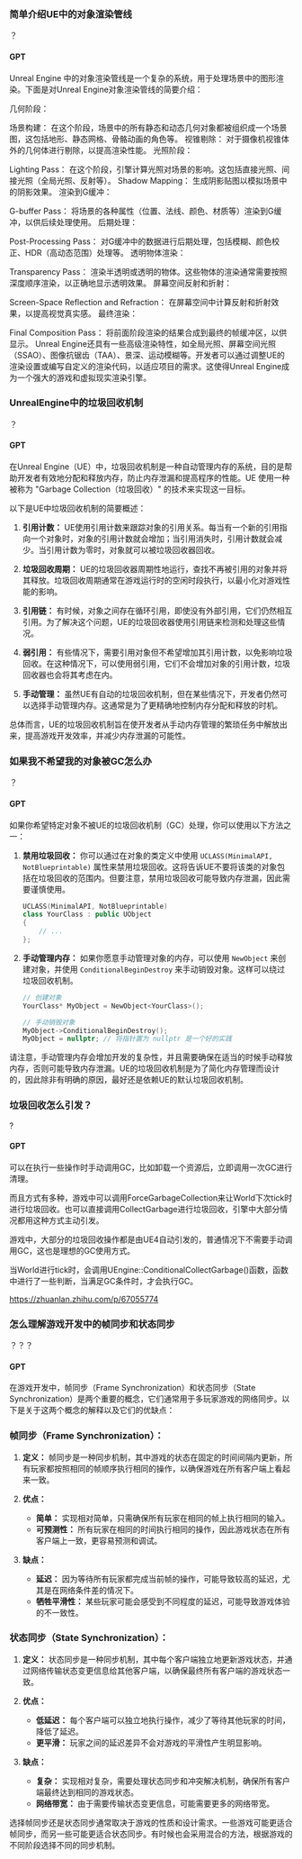 ### 简单介绍UE中的对象渲染管线

？

#### GPT

Unreal Engine 中的对象渲染管线是一个复杂的系统，用于处理场景中的图形渲染。下面是对Unreal Engine对象渲染管线的简要介绍：

几何阶段：

场景构建： 在这个阶段，场景中的所有静态和动态几何对象都被组织成一个场景图，这包括地形、静态网格、骨骼动画的角色等。
视锥剔除： 对于摄像机视锥体外的几何体进行剔除，以提高渲染性能。
光照阶段：

Lighting Pass： 在这个阶段，引擎计算光照对场景的影响。这包括直接光照、间接光照（全局光照、反射等）。
Shadow Mapping： 生成阴影贴图以模拟场景中的阴影效果。
渲染到G缓冲：

G-buffer Pass： 将场景的各种属性（位置、法线、颜色、材质等）渲染到G缓冲，以供后续处理使用。
后期处理：

Post-Processing Pass： 对G缓冲中的数据进行后期处理，包括模糊、颜色校正、HDR（高动态范围）处理等。
透明物体渲染：

Transparency Pass： 渲染半透明或透明的物体。这些物体的渲染通常需要按照深度顺序渲染，以正确地显示透明效果。
屏幕空间反射和折射：

Screen-Space Reflection and Refraction： 在屏幕空间中计算反射和折射效果，以提高视觉真实感。
最终渲染：

Final Composition Pass： 将前面阶段渲染的结果合成到最终的帧缓冲区，以供显示。
Unreal Engine还具有一些高级渲染特性，如全局光照、屏幕空间光照（SSAO）、图像抗锯齿（TAA）、景深、运动模糊等。开发者可以通过调整UE的渲染设置或编写自定义的渲染代码，以适应项目的需求。这使得Unreal Engine成为一个强大的游戏和虚拟现实渲染引擎。

### UnrealEngine中的垃圾回收机制
？

#### GPT

在Unreal Engine（UE）中，垃圾回收机制是一种自动管理内存的系统，目的是帮助开发者有效地分配和释放内存，防止内存泄漏和提高程序的性能。UE 使用一种被称为 "Garbage Collection（垃圾回收）" 的技术来实现这一目标。

以下是UE中垃圾回收机制的简要概述：

1. **引用计数：** UE使用引用计数来跟踪对象的引用关系。每当有一个新的引用指向一个对象时，对象的引用计数就会增加；当引用消失时，引用计数就会减少。当引用计数为零时，对象就可以被垃圾回收器回收。

2. **垃圾回收周期：** UE的垃圾回收器周期性地运行，查找不再被引用的对象并将其释放。垃圾回收周期通常在游戏运行时的空闲时段执行，以最小化对游戏性能的影响。

3. **引用链：** 有时候，对象之间存在循环引用，即使没有外部引用，它们仍然相互引用。为了解决这个问题，UE的垃圾回收器使用引用链来检测和处理这些情况。

4. **弱引用：** 有些情况下，需要引用对象但不希望增加其引用计数，以免影响垃圾回收。在这种情况下，可以使用弱引用，它们不会增加对象的引用计数，垃圾回收器也会将其考虑在内。

5. **手动管理：** 虽然UE有自动的垃圾回收机制，但在某些情况下，开发者仍然可以选择手动管理内存。这通常是为了更精确地控制内存分配和释放的时机。

总体而言，UE的垃圾回收机制旨在使开发者从手动内存管理的繁琐任务中解放出来，提高游戏开发效率，并减少内存泄漏的可能性。

### 如果我不希望我的对象被GC怎么办
？

#### GPT

如果你希望特定对象不被UE的垃圾回收机制（GC）处理，你可以使用以下方法之一：

1. **禁用垃圾回收：** 你可以通过在对象的类定义中使用 `UCLASS(MinimalAPI, NotBlueprintable)` 属性来禁用垃圾回收。这将告诉UE不要将该类的对象包括在垃圾回收的范围内。但要注意，禁用垃圾回收可能导致内存泄漏，因此需要谨慎使用。

   ```cpp
   UCLASS(MinimalAPI, NotBlueprintable)
   class YourClass : public UObject
   {
       // ...
   };
   ```

2. **手动管理内存：** 如果你愿意手动管理对象的内存，可以使用 `NewObject` 来创建对象，并使用 `ConditionalBeginDestroy` 来手动销毁对象。这样可以绕过垃圾回收机制。

   ```cpp
   // 创建对象
   YourClass* MyObject = NewObject<YourClass>();

   // 手动销毁对象
   MyObject->ConditionalBeginDestroy();
   MyObject = nullptr; // 将指针置为 nullptr 是一个好的实践
   ```

请注意，手动管理内存会增加开发的复杂性，并且需要确保在适当的时候手动释放内存，否则可能导致内存泄漏。UE的垃圾回收机制是为了简化内存管理而设计的，因此除非有明确的原因，最好还是依赖UE的默认垃圾回收机制。

### 垃圾回收怎么引发？
?

#### GPT
可以在执行一些操作时手动调用GC，比如卸载一个资源后，立即调用一次GC进行清理。

而且方式有多种，游戏中可以调用ForceGarbageCollection来让World下次tick时进行垃圾回收。也可以直接调用CollectGarbage进行垃圾回收，引擎中大部分情况都用这种方式主动引发。

游戏中，大部分的垃圾回收操作都是由UE4自动引发的，普通情况下不需要手动调用GC，这也是理想的GC使用方式。

当World进行tick时，会调用UEngine::ConditionalCollectGarbage()函数，函数中进行了一些判断，当满足GC条件时，才会执行GC。

https://zhuanlan.zhihu.com/p/67055774




### 怎么理解游戏开发中的帧同步和状态同步

？？？


#### GPT

在游戏开发中，帧同步（Frame Synchronization）和状态同步（State Synchronization）是两个重要的概念，它们通常用于多玩家游戏的网络同步。以下是关于这两个概念的解释以及它们的优缺点：

### 帧同步（Frame Synchronization）：

1. **定义：** 帧同步是一种同步机制，其中游戏的状态在固定的时间间隔内更新，所有玩家都按照相同的帧顺序执行相同的操作，以确保游戏在所有客户端上看起来一致。

2. **优点：**
   - **简单：** 实现相对简单，只需确保所有玩家在相同的帧上执行相同的输入。
   - **可预测性：** 所有玩家在相同的时间执行相同的操作，因此游戏状态在所有客户端上一致，更容易预测和调试。

3. **缺点：**
   - **延迟：** 因为等待所有玩家都完成当前帧的操作，可能导致较高的延迟，尤其是在网络条件差的情况下。
   - **牺牲平滑性：** 某些玩家可能会感受到不同程度的延迟，可能导致游戏体验的不一致性。

### 状态同步（State Synchronization）：

1. **定义：** 状态同步是一种同步机制，其中每个客户端独立地更新游戏状态，并通过网络传输状态变更信息给其他客户端，以确保最终所有客户端的游戏状态一致。

2. **优点：**
   - **低延迟：** 每个客户端可以独立地执行操作，减少了等待其他玩家的时间，降低了延迟。
   - **更平滑：** 玩家之间的延迟差异不会对游戏的平滑性产生明显影响。

3. **缺点：**
   - **复杂：** 实现相对复杂，需要处理状态同步和冲突解决机制，确保所有客户端最终达到相同的游戏状态。
   - **网络带宽：** 由于需要传输状态变更信息，可能需要更多的网络带宽。

选择帧同步还是状态同步通常取决于游戏的性质和设计需求。一些游戏可能更适合帧同步，而另一些可能更适合状态同步。有时候也会采用混合的方法，根据游戏的不同阶段选择不同的同步机制。